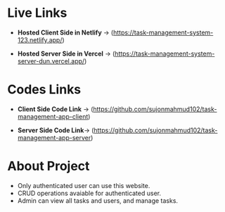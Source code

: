 # Live Links

- **Hosted Client Side in Netlify** -> (https://task-management-system-123.netlify.app/)

- **Hosted Server Side in Vercel** -> (https://task-management-system-server-dun.vercel.app/)


# Codes Links

- **Client Side Code Link** -> (https://github.com/sujonmahmud102/task-management-app-client)

- **Server Side Code Link**-> (https://github.com/sujonmahmud102/task-management-app-server)


# About Project
- Only  authenticated user can use this website.
- CRUD operations avaiable for authenticated user.
- Admin can view all tasks and users, and manage tasks.
